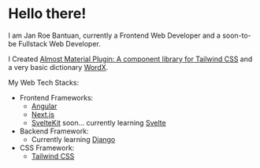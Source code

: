 # Hello there!

I am Jan Roe Bantuan, currently a Frontend Web Developer and a soon-to-be Fullstack Web Developer.

I Created [Almost Material Plugin: A component library for Tailwind CSS](https://github.com/Cramzzzberry/almost-material-plugin) and a very basic dictionary [WordX](https://github.com/Cramzzzberry/wordx).

My Web Tech Stacks:
- Frontend Frameworks:
    - [Angular](https://angular.io/)
    - [Next.js](https://nextjs.org/)
    - [SvelteKit](https://kit.svelte.dev/) soon... currently learning [Svelte](https://svelte.dev/)
- Backend Framework:
    - Currently learning [Django](https://www.djangoproject.com/)
- CSS Framework:
    - [Tailwind CSS](https://tailwindcss.com/)

